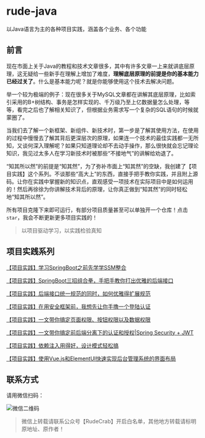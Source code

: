 # rude-java
以Java语言为主的各种项目实践，涵盖各个业务、各个功能

## 前言

现在市面上关于Java的教程和技术文章很多，其中有许多文章一上来就讲底层原理，这无疑给一些新手在理解上增加了难度，**理解底层原理的前提是你的基本能力已经过关了**。什么是基本能力呢？就是你能够使用这个技术去解决问题。

举一个较为极端的例子：现在很多关于MySQL文章都在讲解其底层原理，比如索引采用的B+树结构、事务是怎样实现的、千万级乃至上亿数据量怎么处理，等等，看完之后也了解相关知识了，但根据业务需求写一个复杂的SQL语句的时候就蒙圈了。

当我们去了解一个新框架、新组件、新技术时，第一步是了解其使用方法，在使用的过程中慢慢去了解其背后更深层次的原理，如果连一个技术的最佳实践都一无所知，又谈何深入理解呢？如果只知道理论却不去动手操作，那么很快就会忘记理论知识，我见过太多人在学习新技术时被那些“不接地气”的讲解给劝退了。

“知其所以然”的前提是“知其然”，为了弥补市面上“知其然”的空缺，我创建了【项目实践】这个系列。不谈那些“高大上”的东西，直接手把手教你实践，并且附上源码。让你在实践中掌握新的知识点，直观感受一项技术在实际项目中是如何运用的！然后再徐徐为你讲解技术背后的原理，让你真正做到“知其然”的同时轻松地“知其所以然”。

所有项目克隆下来即可运行，有部分项目质量甚至可以单独开一个仓库！点击`star`，我会不断更新更多项目实践的！


> 以项目驱动学习，以实践检验真知

## 项目实践系列

[【项目实践】学习SpringBoot之前先学学SSM整合](https://github.com/RudeCrab/rude-java/blob/master/project-practice/ssm)

[【项目实践】SpringBoot三招组合拳，手把手教你打出优雅的后端接口](https://github.com/RudeCrab/rude-java/blob/master/project-practice/validation-and-exception-handler)

[【项目实践】后端接口统一规范的同时，如何优雅得扩展规范](https://github.com/RudeCrab/rude-java/blob/master/project-practice/validation-and-exception-handler2)

[【项目实践】在用安全框架前，我想先让你手撸一个登陆认证](https://github.com/RudeCrab/rude-java/tree/master/project-practice/login-demo)

[【项目实践】一文带你搞定页面权限、按钮权限以及数据权限](https://github.com/RudeCrab/rude-java/tree/master/project-practice/rbac)

[【项目实践】一文带你搞定前后端分离下的认证和授权|Spring Security + JWT](https://github.com/RudeCrab/rude-java/tree/master/project-practice/springsecurity)

[【项目实践】依赖注入用得好，设计模式轻松搞](https://github.com/RudeCrab/rude-java/tree/master/project-practice/di)

[【项目实践】使用Vue.js和ElementUI快速实现后台管理系统的界面布局](https://github.com/RudeCrab/rude-java/blob/master/project-practice/vue-route-demo)

## 联系方式

请用微信扫码：

![微信二维码](http://ww1.sinaimg.cn/large/dcdff92dgy1glnmky7fb7j20p00dwdig.jpg)

> 微信上转载请联系公众号【RudeCrab】开启白名单，其他地方转载请标明原地址、原作者！

